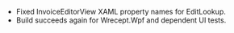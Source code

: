 - Fixed InvoiceEditorView XAML property names for EditLookup.
- Build succeeds again for Wrecept.Wpf and dependent UI tests.
